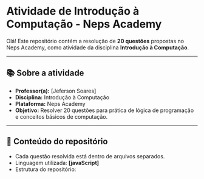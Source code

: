 # Atividade de Introdução à Computação - Neps Academy

Olá! Este repositório contém a resolução de **20 questões** propostas no Neps Academy, como atividade da disciplina **Introdução à Computação**.

---

## 📚 Sobre a atividade
- **Professor(a):** [Jeferson Soares]
- **Disciplina:** Introdução à Computação
- **Plataforma:** Neps Academy
- **Objetivo:** Resolver 20 questões para prática de lógica de programação e conceitos básicos de computação.

---

## 📝 Conteúdo do repositório
- Cada questão resolvida está dentro de arquivos separados.
- Linguagem utilizada: **[javaScript]**
- Estrutura do repositório:
